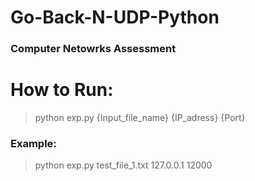# Go-Back-N-UDP-Python
### Computer Netowrks Assessment

# How to Run:
> python exp.py {Input_file_name} {IP_adress} {Port}
### Example:
> python exp.py test_file_1.txt 127.0.0.1 12000
